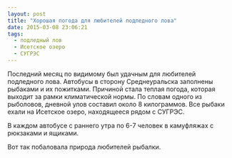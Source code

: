 ```yaml
---
layout: post
title: "Хорошая погода для любителей подледного лова"
date: 2015-03-08 23:06:21
tags:
  - подледный лов
  - Исетское озеро
  - СУГРЭС
---
```

Последний месяц по видимому был удачным для любителей подледного лова.
Автобусы в сторону Среднеуральска заполнены рыбаками и их пожитками.
Причиной стала теплая погода, которая выходит за рамки климатической
нормы. По словам одного из рыболовов, дневной улов составил около 8
килограммов. Все рыбаки ехали на Исетское озеро, находящееся рядом с
СУГРЭС.

В каждом автобусе с раннего утра по 6-7 человек в камуфляжах с рюкзаками
и ящиками.

Вот так побаловала природа любителей рыбалки.

